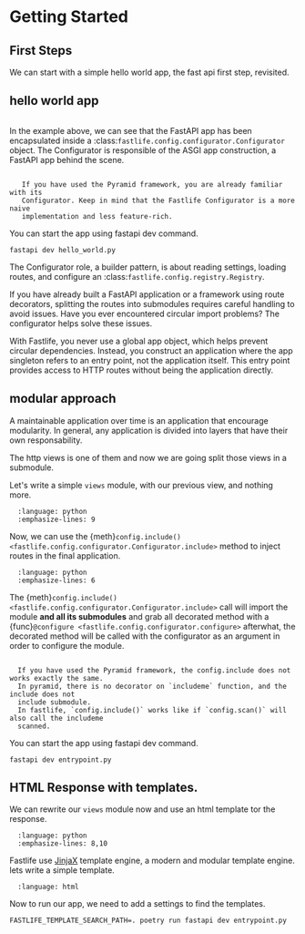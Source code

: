 # Getting Started

## First Steps

We can start with a simple hello world app, the fast api first step,
revisited.

## hello world app

```{literalinclude} examples/hello_world.py

```

In the example above, we can see that the FastAPI app has been encapsulated
inside a :class:`fastlife.config.configurator.Configurator` object.
The Configurator is responsible of the ASGI app construction, a FastAPI
app behind the scene.

```{note}

   If you have used the Pyramid framework, you are already familiar with its
   Configurator. Keep in mind that the Fastlife Configurator is a more naive
   implementation and less feature-rich.

```

You can start the app using fastapi dev command.

```{code-block} bash
fastapi dev hello_world.py
```

The Configurator role, a builder pattern, is about reading settings, loading
routes, and configure an :class:`fastlife.config.registry.Registry`.

If you have already built a FastAPI application or a framework using route decorators,
splitting the routes into submodules requires careful handling to avoid issues.
Have you ever encountered circular import problems?
The configurator helps solve these issues.

With Fastlife, you never use a global app object,
which helps prevent circular dependencies.
Instead, you construct an application where the app singleton refers to an entry point,
not the application itself.
This entry point provides access to HTTP routes without being the application directly.

## modular approach

A maintainable application over time is an application that encourage modularity.
In general, any application is divided into layers that have their own responsability.

The http views is one of them and now we are going split those views in a submodule.

Let's write a simple `views` module, with our previous view, and nothing more.

```{literalinclude} examples/modular/views.sh
  :language: python
  :emphasize-lines: 9
```

Now, we can use the {meth}`config.include() <fastlife.config.configurator.Configurator.include>`
method to inject routes in the final application.

```{literalinclude} examples/modular/entrypoint.sh
  :language: python
  :emphasize-lines: 6
```

The {meth}`config.include() <fastlife.config.configurator.Configurator.include>` call will
import the module **and all its submodules** and grab all decorated method with a
{func}`@configure <fastlife.config.configurator.configure>` afterwhat, the decorated method
will be called with the configurator as an argument in order to configure the module.

```{note}

  If you have used the Pyramid framework, the config.include does not works exactly the same.
  In pyramid, there is no decorator on `includeme` function, and the include does not
  include submodule.
  In fastlife, `config.include()` works like if `config.scan()` will also call the includeme
  scanned.
```

You can start the app using fastapi dev command.

```{code-block} bash
fastapi dev entrypoint.py
```

## HTML Response with templates.

We can rewrite our `views` module now and use an html template tor the response.

```{literalinclude} examples/modular/views_with_template.sh
  :language: python
  :emphasize-lines: 8,10
```

Fastlife use [JinjaX](https://jinjax.scaletti.dev/) template engine, a modern and
modular template engine. lets write a simple template.

```{literalinclude} examples/modular/HelloWorld.jinja.sh
  :language: html
```

Now to run our app, we need to add a settings to find the templates.

```{code-block} bash
FASTLIFE_TEMPLATE_SEARCH_PATH=. poetry run fastapi dev entrypoint.py
```
